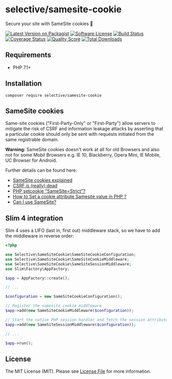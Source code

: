 # selective/samesite-cookie

Secure your site with SameSite cookies :cookie:

[![Latest Version on Packagist](https://img.shields.io/github/release/selective-php/samesite-cookie.svg?style=flat-square)](https://packagist.org/packages/selective/samesite-cookie)
[![Software License](https://img.shields.io/badge/license-MIT-brightgreen.svg?style=flat-square)](LICENSE.md)
[![Build Status](https://img.shields.io/travis/selective-php/samesite-cookie/master.svg?style=flat-square)](https://travis-ci.org/selective-php/samesite-cookie)
[![Coverage Status](https://img.shields.io/scrutinizer/coverage/g/selective-php/samesite-cookie.svg?style=flat-square)](https://scrutinizer-ci.com/g/selective-php/samesite-cookie/code-structure)
[![Quality Score](https://img.shields.io/scrutinizer/quality/g/selective-php/samesite-cookie.svg?style=flat-square)](https://scrutinizer-ci.com/g/selective-php/samesite-cookie/?branch=master)
[![Total Downloads](https://img.shields.io/packagist/dt/selective/samesite-cookie.svg?style=flat-square)](https://packagist.org/packages/selective/samesite-cookie/stats)

## Requirements

* PHP 7.1+

## Installation

```
composer require selective/samesite-cookie
```

## SameSite cookies

Same-site cookies ("First-Party-Only" or "First-Party") allow servers to mitigate 
the risk of CSRF and information leakage attacks by asserting that a particular 
cookie should only be sent with requests initiated from the same registrable domain.

**Warning:** SameSite cookies doesn't work at all for old Browsers and 
also not for some Mobil Browsers e.g. IE 10, Blackberry, Opera Mini, 
IE Mobile, UC Browser for Android.

Further details can be found here:

* [SameSite cookies explained](https://web.dev/samesite-cookies-explained)
* [CSRF is (really) dead](https://scotthelme.co.uk/csrf-is-really-dead/)
* [PHP setcookie “SameSite=Strict”?](https://stackoverflow.com/questions/39750906/php-setcookie-samesite-strict)
* [How to Set a cookie attribute Samesite value in PHP ?](https://www.tutorialshore.com/how-to-set-a-cookie-attribute-samesite-value-in-php/)
* [Can I use SameSite?](https://caniuse.com/#feat=same-site-cookie-attribute)

## Slim 4 integration

Slim 4 uses a LIFO (last in, first out) middleware stack,
so we have to add the middleware in reverse order:

```php
<?php

use Selective\SameSiteCookie\SameSiteCookieConfiguration;
use Selective\SameSiteCookie\SameSiteCookieMiddleware;
use Selective\SameSiteCookie\SameSiteSessionMiddleware;
use Slim\Factory\AppFactory;

$app = AppFactory::create();

// ...

$configuration = new SameSiteCookieConfiguration();

// Register the samesite cookie middleware
$app->add(new SameSiteCookieMiddleware($configuration));

// Start the native PHP session handler and fetch the session attributes
$app->add(new SameSiteSessionMiddleware($configuration));

// ...

$app->run();
```

## License

The MIT License (MIT). Please see [License File](LICENSE) for more information.
